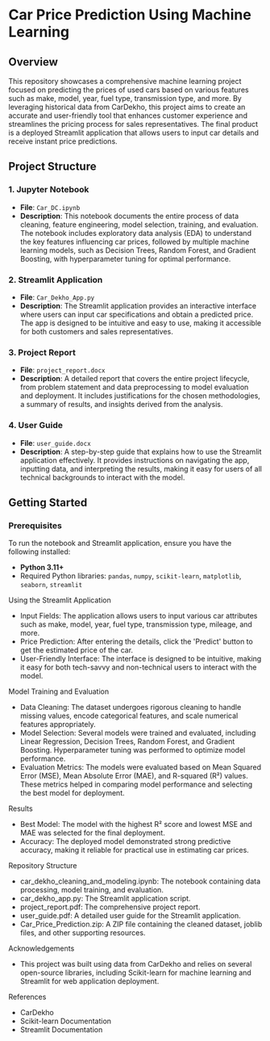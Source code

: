# Car Price Prediction Using Machine Learning

## Overview

This repository showcases a comprehensive machine learning project focused on predicting the prices of used cars based on various features such as make, model, year, fuel type, transmission type, and more. By leveraging historical data from CarDekho, this project aims to create an accurate and user-friendly tool that enhances customer experience and streamlines the pricing process for sales representatives. The final product is a deployed Streamlit application that allows users to input car details and receive instant price predictions.

## Project Structure

### 1. **Jupyter Notebook**
   - **File**: `Car_DC.ipynb`
   - **Description**: This notebook documents the entire process of data cleaning, feature engineering, model selection, training, and evaluation. The notebook includes exploratory data analysis (EDA) to understand the key features influencing car prices, followed by multiple machine learning models, such as Decision Trees, Random Forest, and Gradient Boosting, with hyperparameter tuning for optimal performance.

### 2. **Streamlit Application**
   - **File**: `Car_Dekho_App.py`
   - **Description**: The Streamlit application provides an interactive interface where users can input car specifications and obtain a predicted price. The app is designed to be intuitive and easy to use, making it accessible for both customers and sales representatives.

### 3. **Project Report**
   - **File**: `project_report.docx`
   - **Description**: A detailed report that covers the entire project lifecycle, from problem statement and data preprocessing to model evaluation and deployment. It includes justifications for the chosen methodologies, a summary of results, and insights derived from the analysis.

### 4. **User Guide**
   - **File**: `user_guide.docx`
   - **Description**: A step-by-step guide that explains how to use the Streamlit application effectively. It provides instructions on navigating the app, inputting data, and interpreting the results, making it easy for users of all technical backgrounds to interact with the model.

## Getting Started

### Prerequisites
To run the notebook and Streamlit application, ensure you have the following installed:

- **Python 3.11+**
- Required Python libraries: `pandas`, `numpy`, `scikit-learn`, `matplotlib`, `seaborn`, `streamlit`

 Using the Streamlit Application
- Input Fields: The application allows users to input various car attributes such as make, model, year, fuel type, transmission type, mileage, and more.
- Price Prediction: After entering the details, click the 'Predict' button to get the estimated price of the car.
- User-Friendly Interface: The interface is designed to be intuitive, making it easy for both tech-savvy and non-technical users to interact with the model.

Model Training and Evaluation
- Data Cleaning: The dataset undergoes rigorous cleaning to handle missing values, encode categorical features, and scale numerical features appropriately.
- Model Selection: Several models were trained and evaluated, including Linear Regression, Decision Trees, Random Forest, and Gradient Boosting. Hyperparameter tuning was performed to optimize model performance.
- Evaluation Metrics: The models were evaluated based on Mean Squared Error (MSE), Mean Absolute Error (MAE), and R-squared (R²) values. These metrics helped in comparing model performance and selecting the best model for deployment.

Results
- Best Model: The model with the highest R² score and lowest MSE and MAE was selected for the final deployment.
- Accuracy: The deployed model demonstrated strong predictive accuracy, making it reliable for practical use in estimating car prices.

Repository Structure
- car_dekho_cleaning_and_modeling.ipynb: The notebook containing data processing, model training, and evaluation.
- car_dekho_app.py: The Streamlit application script.
- project_report.pdf: The comprehensive project report.
- user_guide.pdf: A detailed user guide for the Streamlit application.
- Car_Price_Prediction.zip: A ZIP file containing the cleaned dataset, joblib files, and other supporting resources.

Acknowledgements
- This project was built using data from CarDekho and relies on several open-source libraries, including Scikit-learn for machine learning and Streamlit for web application deployment.


References
- CarDekho
- Scikit-learn Documentation
- Streamlit Documentation
